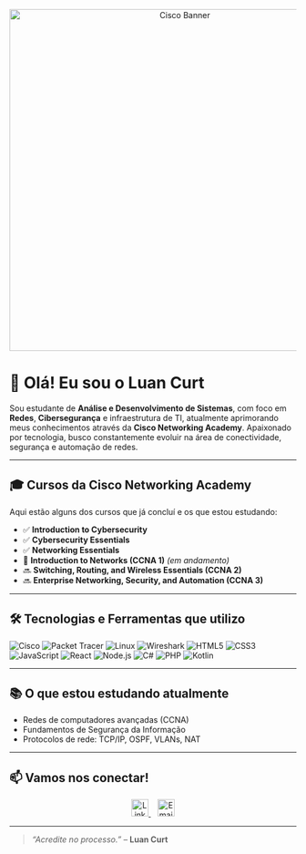 <p align="center">
  <img src="https://github.com/user-attachments/assets/b9375d7f-bad4-45f8-90fa-baf7239a90aa" alt="Cisco Banner" width="600"/>
</p>

# 👋 Olá! Eu sou o Luan Curt

Sou estudante de **Análise e Desenvolvimento de Sistemas**, com foco em **Redes**, **Cibersegurança** e infraestrutura de TI, atualmente aprimorando meus conhecimentos através da **Cisco Networking Academy**. Apaixonado por tecnologia, busco constantemente evoluir na área de conectividade, segurança e automação de redes.

---

## 🎓 Cursos da Cisco Networking Academy

Aqui estão alguns dos cursos que já concluí e os que estou estudando:

- ✅ **Introduction to Cybersecurity**
- ✅ **Cybersecurity Essentials**
- ✅ **Networking Essentials**
- 🔄 **Introduction to Networks (CCNA 1)** *(em andamento)*
- 🔜 **Switching, Routing, and Wireless Essentials (CCNA 2)**
- 🔜 **Enterprise Networking, Security, and Automation (CCNA 3)**

---

## 🛠️ Tecnologias e Ferramentas que utilizo

![Cisco](https://img.shields.io/badge/-Cisco-1BA0D7?style=flat&logo=cisco&logoColor=white)
![Packet Tracer](https://img.shields.io/badge/-PacketTracer-0078D7?style=flat&logo=cisco&logoColor=white)
![Linux](https://img.shields.io/badge/-Linux-FCC624?style=flat&logo=linux&logoColor=black)
![Wireshark](https://img.shields.io/badge/-Wireshark-1679A7?style=flat&logo=wireshark&logoColor=white)
![HTML5](https://img.shields.io/badge/-HTML5-E34F26?style=flat&logo=html5&logoColor=fff)
![CSS3](https://img.shields.io/badge/-CSS3-1572B6?style=flat&logo=css3)
![JavaScript](https://img.shields.io/badge/-JavaScript-F7DF1E?style=flat&logo=javascript&logoColor=000)
![React](https://img.shields.io/badge/-React-61DAFB?style=flat&logo=react)
![Node.js](https://img.shields.io/badge/-Node.js-339933?style=flat&logo=node.js&logoColor=fff)
![C#](https://img.shields.io/badge/C%23-239120?style=flat&logo=c-sharp&logoColor=white)
![PHP](https://img.shields.io/badge/PHP-777BB4?style=flat&logo=php&logoColor=white)
![Kotlin](https://img.shields.io/badge/Kotlin-7F52FF?style=flat&logo=kotlin&logoColor=white)

---

## 📚 O que estou estudando atualmente

- Redes de computadores avançadas (CCNA)
- Fundamentos de Segurança da Informação
- Protocolos de rede: TCP/IP, OSPF, VLANs, NAT

---

## 📫 Vamos nos conectar!

<p align="center">
  <a href="https://www.linkedin.com/in/luan-curt-88961624a" target="_blank">
    <img src="https://img.shields.io/badge/LinkedIn-%230077B5.svg?style=for-the-badge&logo=linkedin&logoColor=white" height="30" alt="LinkedIn"/>
  </a>
  &nbsp;&nbsp;
  <a href="mailto:luancurt@outlook.com" target="_blank">
    <img src="https://img.shields.io/badge/Email-D14836?style=for-the-badge&logo=gmail&logoColor=white" height="30" alt="Email"/>
  </a>
</p>

---

> *“Acredite no processo.”* – **Luan Curt**
